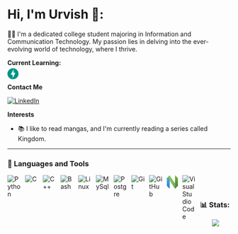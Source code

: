 # Hi, I'm Urvish 👋:

👨‍💻 I'm a dedicated college student majoring in Information and Communication Technology. My passion lies in delving into the ever-evolving world of technology, where I thrive.

**Current Learning:**

<div style="display: flex; align-items: center; margin-top: -10px; margin-bottom: 10px;">
<img align="auto" alt="FastAPI" width="25px" style="padding-right:10px; margin-bottom: -5px;" src="img/fastapi.svg" /></div>

**Contact Me**

[<img align="auto" alt="LinkedIn" width="30px" style="padding-right:10px;" src="https://icongr.am/devicon/linkedin-original.svg?size=128&color=currentColor"/>](https://www.linkedin.com/in/urvish-patel-273b5325a/)

**Interests**

- 📚 I like to read mangas, and I'm currently reading a series called Kingdom.

---

### 🧰 Languages and Tools

<img align="left" alt="Python" width="30px" style="padding-right:10px;" src="https://icongr.am/devicon/python-original.svg?size=124" />
<img align="left" alt="C" width="30px" style="padding-right:10px;" src="https://icongr.am/devicon/c-original.svg?size=124"/>
<img align="left" alt="C++" width="30px" style="padding-right:10px;" src="https://icongr.am/devicon/cplusplus-original.svg?size=124"/>
<img align="left" alt="Bash" width="30px" style="padding-right:10px;" src="https://cdn.jsdelivr.net/gh/devicons/devicon/icons/bash/bash-original.svg" />
<img align="left" alt="Linux" width="30px" style="padding-right:10px;" src="https://cdn.jsdelivr.net/gh/devicons/devicon/icons/linux/linux-original.svg" />
<img align="left" alt="MySql" width="30px" style="padding-right:10px;" src="https://icongr.am/devicon/mysql-original-wordmark.svg?size=124&color=ffffff"/>
<img align="left" alt="Postgre" width="30px" style="padding-right:10px;" src="https://icongr.am/devicon/postgresql-original-wordmark.svg?size=124&color=ffffff"/>
<img align="left" alt="Git" width="30px" style="padding-right:10px;" src="https://cdn.jsdelivr.net/gh/devicons/devicon/icons/git/git-original.svg" />
<img align="left" alt="GitHub" width="30px" style="padding-right:10px;" src="https://cdn.jsdelivr.net/gh/devicons/devicon/icons/github/github-original.svg" />
<img align="left" alt="Neovim" width="25px" style="padding-right:10px;" src="img/neovim-mark.svg" />
<img align="left" alt="Visual Studio Code" width="30px" src="https://cdn.jsdelivr.net/gh/devicons/devicon/icons/vscode/vscode-original.svg" style="padding-right:10px;" />
<br />

#

### 📊 Stats:

<!--START_SECTION:waka-->
<!--END_SECTION:waka-->

<p align="center"><img src="https://raw.githubusercontent.com/catppuccin/catppuccin/main/assets/footers/gray0_ctp_on_line.svg?sanitize=true" /></p>
